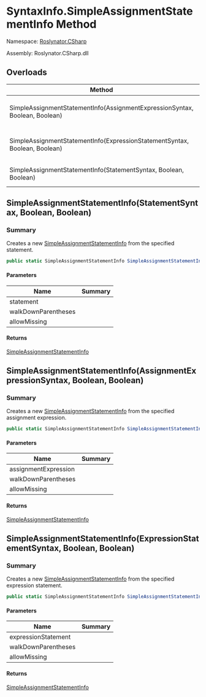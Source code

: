 # SyntaxInfo\.SimpleAssignmentStatementInfo Method

Namespace: [Roslynator.CSharp](../../README.md)

Assembly: Roslynator\.CSharp\.dll

## Overloads

| Method | Summary |
| ------ | ------- |
| SimpleAssignmentStatementInfo\(AssignmentExpressionSyntax, Boolean, Boolean\) | Creates a new [SimpleAssignmentStatementInfo](../../Syntax/SimpleAssignmentStatementInfo/README.md) from the specified assignment expression\. |
| SimpleAssignmentStatementInfo\(ExpressionStatementSyntax, Boolean, Boolean\) | Creates a new [SimpleAssignmentStatementInfo](../../Syntax/SimpleAssignmentStatementInfo/README.md) from the specified expression statement\. |
| SimpleAssignmentStatementInfo\(StatementSyntax, Boolean, Boolean\) | Creates a new [SimpleAssignmentStatementInfo](../../Syntax/SimpleAssignmentStatementInfo/README.md) from the specified statement\. |

## SimpleAssignmentStatementInfo\(StatementSyntax, Boolean, Boolean\)

### Summary

Creates a new [SimpleAssignmentStatementInfo](../../Syntax/SimpleAssignmentStatementInfo/README.md) from the specified statement\.

```csharp
public static SimpleAssignmentStatementInfo SimpleAssignmentStatementInfo(StatementSyntax statement, bool walkDownParentheses = true, bool allowMissing = false)
```

#### Parameters

| Name | Summary |
| ---- | ------- |
| statement | |
| walkDownParentheses | |
| allowMissing | |

#### Returns

[SimpleAssignmentStatementInfo](../../Syntax/SimpleAssignmentStatementInfo/README.md)


## SimpleAssignmentStatementInfo\(AssignmentExpressionSyntax, Boolean, Boolean\)

### Summary

Creates a new [SimpleAssignmentStatementInfo](../../Syntax/SimpleAssignmentStatementInfo/README.md) from the specified assignment expression\.

```csharp
public static SimpleAssignmentStatementInfo SimpleAssignmentStatementInfo(AssignmentExpressionSyntax assignmentExpression, bool walkDownParentheses = true, bool allowMissing = false)
```

#### Parameters

| Name | Summary |
| ---- | ------- |
| assignmentExpression | |
| walkDownParentheses | |
| allowMissing | |

#### Returns

[SimpleAssignmentStatementInfo](../../Syntax/SimpleAssignmentStatementInfo/README.md)


## SimpleAssignmentStatementInfo\(ExpressionStatementSyntax, Boolean, Boolean\)

### Summary

Creates a new [SimpleAssignmentStatementInfo](../../Syntax/SimpleAssignmentStatementInfo/README.md) from the specified expression statement\.

```csharp
public static SimpleAssignmentStatementInfo SimpleAssignmentStatementInfo(ExpressionStatementSyntax expressionStatement, bool walkDownParentheses = true, bool allowMissing = false)
```

#### Parameters

| Name | Summary |
| ---- | ------- |
| expressionStatement | |
| walkDownParentheses | |
| allowMissing | |

#### Returns

[SimpleAssignmentStatementInfo](../../Syntax/SimpleAssignmentStatementInfo/README.md)



